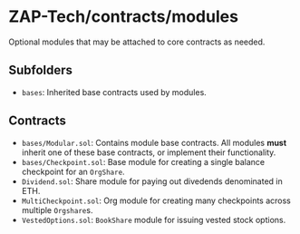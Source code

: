 # ZAP-Tech/contracts/modules

Optional modules that may be attached to core contracts as needed.

## Subfolders

* `bases`: Inherited base contracts used by modules.

## Contracts

* `bases/Modular.sol`: Contains module base contracts. All modules **must** inherit one of these base contracts, or implement their functionality.
* `bases/Checkpoint.sol`: Base module for creating a single balance checkpoint for an `OrgShare`.
* `Dividend.sol`: Share module for paying out divedends denominated in ETH.
* `MultiCheckpoint.sol`: Org module for creating many checkpoints across multiple `Orgshare`s.
* `VestedOptions.sol`: `BookShare` module for issuing vested stock options.
